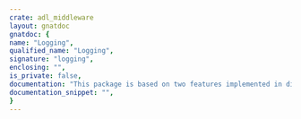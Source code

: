 ```yaml
---
crate: adl_middleware
layout: gnatdoc
gnatdoc: {
name: "Logging",
qualified_name: "Logging",
signature: "logging",
enclosing: "",
is_private: false,
documentation: "This package is based on two features implemented in different packages:\n    - Logging_With_Categories\n    - Logging_With_Priorities\n\nYou can directly use one of those pacakge if you are not interested by the\nother feature.\n\n@formal Categories\n  Logging categories\n  Typicaly an enum type, example:\n     type My_Log_Categories is (Debug, Warning, Error);\n@formal Priorities\n  Logging priority type\n@formal Default_Category\n  Category used when the category is not specified as parameter\n@formal Default_Priority\n  Priority value used at initialization\n@formal Categories_Enabled_By_Default\n  If this value is true, all logging categories are enabled at\n  initialization. Otherwise, they are all disabled.\n@formal Prefix_Enabled_By_Default\n  If this value is true, prefix is enabled for all categories at\n  initialization. Otherwise, it is diabled for all.\n@formal Maximum_Message_Length\n  Maximum number of Characters in a message. Messages longer than this\n  limit will be rejected.\n@formal Maximum_Number_Of_Messages\n  Maximum number of messages in the queue. When the queue is filled the\n  lower priority will be discared.",
documentation_snippet: "",
}
---
```

